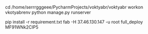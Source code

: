 cd /home/serrrgggeee/PycharmProjects/voktyabr/voktyabr
workon vkotyabrenv
python manage.py runserver

pip install -r requirement.txt
 fab -H 37.46.130.147 -u root full_deploy
 MF91WNk2CIP5